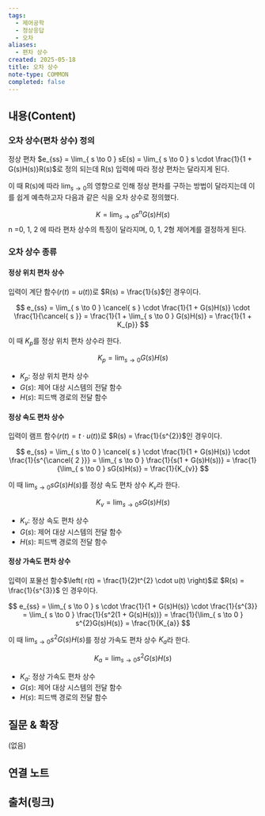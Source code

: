 ```yaml
---
tags:
  - 제어공학
  - 정상응답
  - 오차
aliases:
  - 편차 상수
created: 2025-05-18
title: 오차 상수
note-type: COMMON
completed: false
---
```


## 내용(Content)
### 오차 상수(편차 상수) 정의
정상 편차 $e_{ss} = \lim_{ s \to 0 } sE(s) = \lim_{ s \to 0 } s \cdot \frac{1}{1 + G(s)H(s)}R(s)$로 정의 되는데 R(s) 입력에 따라 정상 편차는 달라지게 된다. 

이 때 R(s)에 따라 $\lim_{ s \to 0 }$의 영향으로 인해 정상 편차를 구하는 방법이 달라지는데 이를 쉽게 예측하고자 다음과 같은 식을 오차 상수로 정의했다.

$$
K = \lim_{ s \to 0 } s^{n}G(s)H(s)
$$
n =0, 1, 2 에 따라 편차 상수의 특징이 달라지며, 0, 1, 2형 제어계를 결정하게 된다.

### 오차 상수 종류
#### 정상 위치 편차 상수
입력이 계단 함수$(r(t) = u(t))$로 $R(s) = \frac{1}{s}$인 경우이다.

$$
e_{ss} = \lim_{ s \to 0 } \cancel{ s } \cdot \frac{1}{1 + G(s)H(s)} \cdot \frac{1}{\cancel{ s }} = \frac{1}{1 + \lim_{ s \to 0 } G(s)H(s)} = \frac{1}{1 + K_{p}}
$$

이 때 $K_{p}$를 정상 위치 편차 상수라 한다.

$$
K_{p} = \lim_{ s \to 0 } G(s)H(s)
$$
- $K_p$: 정상 위치 편차 상수
- $G(s)$: 제어 대상 시스템의 전달 함수
- $H(s)$: 피드백 경로의 전달 함수

#### 정상 속도 편차 상수
입력이 램프 함수$(r(t) = t \cdot u(t))$로 $R(s) = \frac{1}{s^{2}}$인 경우이다.

$$
e_{ss} = \lim_{ s \to 0 } \cancel{ s } \cdot \frac{1}{1 + G(s)H(s)} \cdot \frac{1}{s^{\cancel{ 2 }}} = \lim_{ s \to 0 } \frac{1}{s(1 + G(s)H(s))} = \frac{1}{\lim_{ s \to 0 } sG(s)H(s)} = \frac{1}{K_{v}}
$$

이 때 $\lim_{ s \to 0 } sG(s)H(s)$를 정상 속도 편차 상수 $K_v$라 한다.

$$
K_v = \lim_{ s \to 0 } sG(s)H(s)
$$
- $K_v$: 정상 속도 편차 상수
- $G(s)$: 제어 대상 시스템의 전달 함수
- $H(s)$: 피드백 경로의 전달 함수

#### 정상 가속도 편차 상수
입력이 포물선 함수$\left( r(t) = \frac{1}{2}t^{2} \cdot u(t) \right)$로 $R(s) = \frac{1}{s^{3}}$ 인 경우이다.

$$
e_{ss} = \lim_{ s \to 0 } s \cdot \frac{1}{1 + G(s)H(s)} \cdot \frac{1}{s^{3}} = \lim_{ s \to 0 } \frac{1}{s^2(1 + G(s)H(s))} = \frac{1}{\lim_{ s \to 0 } s^{2}G(s)H(s)} = \frac{1}{K_{a}}
$$

이 때 $\lim_{ s \to 0 } s^2G(s)H(s)$를 정상 가속도 편차 상수 $K_a$라 한다.

$$
K_a = \lim_{ s \to 0 } s^2G(s)H(s)
$$
- $K_a$: 정상 가속도 편차 상수
- $G(s)$: 제어 대상 시스템의 전달 함수
- $H(s)$: 피드백 경로의 전달 함수

## 질문 & 확장

(없음)

## 연결 노트

## 출처(링크)
